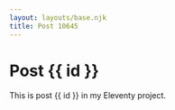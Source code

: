 ```yaml
---
layout: layouts/base.njk
title: Post 10645
---
```


# Post {{ id }}

This is post {{ id }} in my Eleventy project.

